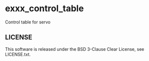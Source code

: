 # exxx_control_table

Control table for servo

## LICENSE

This software is released under the BSD 3-Clause Clear License, see LICENSE.txt.
